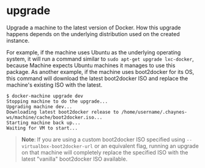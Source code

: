 <!--[metadata]>
+++
title = "upgrade"
description = "Upgrade Docker on a machine"
keywords = ["machine, upgrade, subcommand"]
[menu.main]
parent="smn_machine_subcmds"
+++
<![end-metadata]-->

# upgrade

Upgrade a machine to the latest version of Docker. How this upgrade happens
depends on the underlying distribution used on the created instance.

For example, if the machine uses Ubuntu as the underlying operating system, it
will run a command similar to `sudo apt-get upgrade lxc-docker`, because Machine
expects Ubuntu machines it manages to use this package. As another example, if
the machine uses boot2docker for its OS, this command will download the latest
boot2docker ISO and replace the machine's existing ISO with the latest.

    $ docker-machine upgrade dev
    Stopping machine to do the upgrade...
    Upgrading machine dev...
    Downloading latest boot2docker release to /home/username/.chaynes-ws/machine/cache/boot2docker.iso...
    Starting machine back up...
    Waiting for VM to start...

> **Note**: If you are using a custom boot2docker ISO specified using
> `--virtualbox-boot2docker-url` or an equivalent flag, running an upgrade on
> that machine will completely replace the specified ISO with the latest
> "vanilla" boot2docker ISO available.
